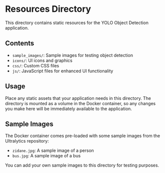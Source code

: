 # Resources Directory

This directory contains static resources for the YOLO Object Detection application.

## Contents

- `sample_images/`: Sample images for testing object detection
- `icons/`: UI icons and graphics
- `css/`: Custom CSS files
- `js/`: JavaScript files for enhanced UI functionality

## Usage

Place any static assets that your application needs in this directory. The directory is mounted as a volume in the Docker container, so any changes you make here will be immediately available to the application.

## Sample Images

The Docker container comes pre-loaded with some sample images from the Ultralytics repository:
- `zidane.jpg`: A sample image of a person
- `bus.jpg`: A sample image of a bus

You can add your own sample images to this directory for testing purposes. 